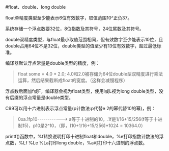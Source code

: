 #float、double、long double

float单精度类型至少能表示6位有效数字，取值范围10^正负37。

系统存储一个浮点数要32位，8位指数及其符号，24位尾数及其符号。

double双精度类型，与float最小取值范围相同，但有效数字至少能表示10位，且double占用64位不是32位，double类型的值至少有13位有效数字，超过最低标准。

编译器默认浮点常量是double类型的精度，例：

>float some = 4.0 * 2.0; 4.0和2.0被存储为64位double型双精度进行乘法运算，然后结果截断成float的宽度。（这样会减慢程序）

浮点数后面加f或F，编译器会视为float类型，使用l或L视为long double类型，没有后缀的浮点常量是double类型。

C99可以用十六进制表示浮点常量(p计数法:p代替e 2的幂代替10的幂)，例：

>0xa.1fp10------------> a等于十进制的10，.1f是1/16+15/256(f等于十进制15)，p10是2^10，（即，(10+1/16+15/256)*1024 = 10364.0）

printf()函数中，%f转换说明打印十进制float和double，%e打印指数计数法的浮点数，%Lf %Le %La打印long double，%a可打印十六进制的浮点数。

